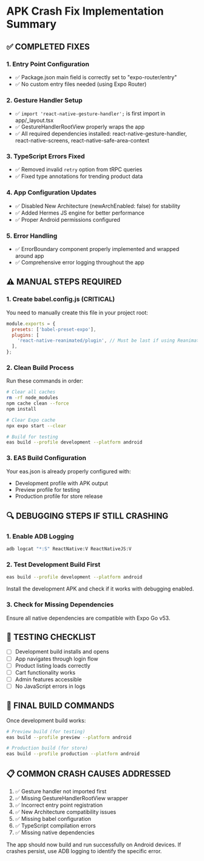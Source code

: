 # APK Crash Fix Implementation Summary

## ✅ COMPLETED FIXES

### 1. Entry Point Configuration
- ✅ Package.json main field is correctly set to "expo-router/entry"
- ✅ No custom entry files needed (using Expo Router)

### 2. Gesture Handler Setup
- ✅ `import 'react-native-gesture-handler';` is first import in app/_layout.tsx
- ✅ GestureHandlerRootView properly wraps the app
- ✅ All required dependencies installed: react-native-gesture-handler, react-native-screens, react-native-safe-area-context

### 3. TypeScript Errors Fixed
- ✅ Removed invalid `retry` option from tRPC queries
- ✅ Fixed type annotations for trending product data

### 4. App Configuration Updates
- ✅ Disabled New Architecture (newArchEnabled: false) for stability
- ✅ Added Hermes JS engine for better performance
- ✅ Proper Android permissions configured

### 5. Error Handling
- ✅ ErrorBoundary component properly implemented and wrapped around app
- ✅ Comprehensive error logging throughout the app

## ⚠️ MANUAL STEPS REQUIRED

### 1. Create babel.config.js (CRITICAL)
You need to manually create this file in your project root:

```javascript
module.exports = {
  presets: ['babel-preset-expo'],
  plugins: [
    'react-native-reanimated/plugin', // Must be last if using Reanimated
  ],
};
```

### 2. Clean Build Process
Run these commands in order:

```bash
# Clear all caches
rm -rf node_modules
npm cache clean --force
npm install

# Clear Expo cache
npx expo start --clear

# Build for testing
eas build --profile development --platform android
```

### 3. EAS Build Configuration
Your eas.json is already properly configured with:
- Development profile with APK output
- Preview profile for testing
- Production profile for store release

## 🔍 DEBUGGING STEPS IF STILL CRASHING

### 1. Enable ADB Logging
```bash
adb logcat "*:S" ReactNative:V ReactNativeJS:V
```

### 2. Test Development Build First
```bash
eas build --profile development --platform android
```
Install the development APK and check if it works with debugging enabled.

### 3. Check for Missing Dependencies
Ensure all native dependencies are compatible with Expo Go v53.

## 📱 TESTING CHECKLIST

- [ ] Development build installs and opens
- [ ] App navigates through login flow
- [ ] Product listing loads correctly
- [ ] Cart functionality works
- [ ] Admin features accessible
- [ ] No JavaScript errors in logs

## 🚀 FINAL BUILD COMMANDS

Once development build works:

```bash
# Preview build (for testing)
eas build --profile preview --platform android

# Production build (for store)
eas build --profile production --platform android
```

## 📋 COMMON CRASH CAUSES ADDRESSED

1. ✅ Gesture handler not imported first
2. ✅ Missing GestureHandlerRootView wrapper
3. ✅ Incorrect entry point registration
4. ✅ New Architecture compatibility issues
5. ✅ Missing babel configuration
6. ✅ TypeScript compilation errors
7. ✅ Missing native dependencies

The app should now build and run successfully on Android devices. If crashes persist, use ADB logging to identify the specific error.